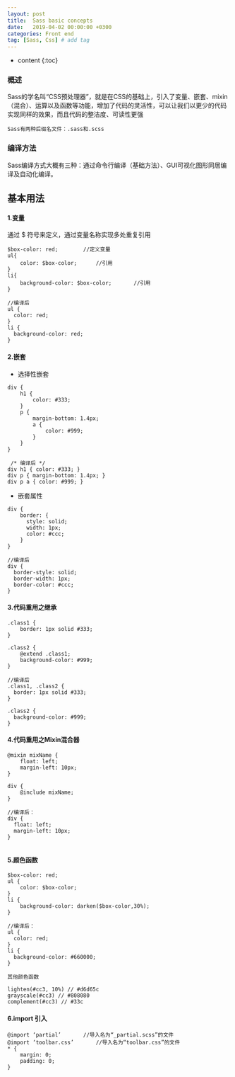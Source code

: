 ```yaml
---
layout: post
title:  Sass basic concepts
date:   2019-04-02 00:00:00 +0300
categories: Front end
tag: [Sass, Css] # add tag
---
```


* content
{:toc}


### 概述
Sass的学名叫“CSS预处理器”，就是在CSS的基础上，引入了变量、嵌套、mixin（混合）、运算以及函数等功能，增加了代码的灵活性，可以让我们以更少的代码实现同样的效果，而且代码的整洁度、可读性更强
    
```
Sass有两种后缀名文件：.sass和.scss
```
    
### 编译方法
Sass编译方式大概有三种：通过命令行编译（基础方法）、GUI可视化图形同居编译及自动化编译。
    
## 基本用法
#### 1.变量

通过 $ 符号来定义，通过变量名称实现多处重复引用
```
$box-color: red;        //定义变量
ul{
    color: $box-color;      //引用
}
li{
    background-color: $box-color;       //引用
}
    
//编译后
ul {
  color: red;
}
li {
  background-color: red;
}
```

#### 2.嵌套

- 选择性嵌套

```
div {
    h1 {
        color: #333;
    }
    p {
        margin-bottom: 1.4px;
        a {
            color: #999;
        }
    }
}
    
 /* 编译后 */
div h1 { color: #333; }
div p { margin-bottom: 1.4px; }
div p a { color: #999; }
```
    
- 嵌套属性

```
div {
    border: {
      style: solid;
      width: 1px;
      color: #ccc;
    }
}
    
//编译后
div {
  border-style: solid;
  border-width: 1px;
  border-color: #ccc;
}
```
    
#### 3.代码重用之继承

```
.class1 {
    border: 1px solid #333;
}
    
.class2 {
    @extend .class1;
    background-color: #999;
}
    
//编译后
.class1, .class2 {
  border: 1px solid #333;
}
    
.class2 {
  background-color: #999;
}
```

#### 4.代码重用之Mixin混合器

```
@mixin mixName {        
    float: left;
    margin-left: 10px;
}
    
div {
    @include mixName;
}
    
//编译后：
div {
  float: left;
  margin-left: 10px;
}
    
```
    
#### 5.颜色函数

```
$box-color: red;        
ul {
    color: $box-color;      
}
li {
    background-color: darken($box-color,30%);       
}
    
//编译后：
ul {
  color: red;
}
li {
  background-color: #660000;
}
```

```
其他颜色函数

lighten(#cc3, 10%) // #d6d65c
grayscale(#cc3) // #808080
complement(#cc3) // #33c
```

#### 6.import 引入

```
@import ‘partial’       //导入名为“_partial.scss”的文件
@import ‘toolbar.css’       //导入名为“toolbar.css”的文件
* {
    margin: 0;
    padding: 0;
}
```
